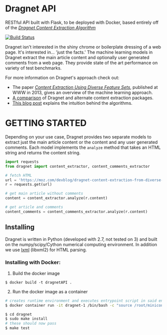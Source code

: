 
Dragnet API
=======

RESTful API built with Flask, to be deployed with Docker, based entirely off of the [<i>Dragnet Content Extraction Algorithm</i>](https://github.com/seomoz/dragnet)

[![Build Status](https://api.travis-ci.org/seomoz/dragnet.png)](https://api.travis-ci.org/seomoz/dragnet.png)

Dragnet isn't interested in the shiny chrome or boilerplate dressing
of a web page. It's interested in... 'just the facts.'  The machine
learning models in Dragnet extract the main article content and
optionally user generated comments from a web page.  They provide
state of the art performance on variety of test benchmarks.

For more information on Dragnet's approach check out:

* The paper [<i>Content Extraction Using Diverse Feature Sets</i>](dragnet_www2013.pdf?raw=true), published
at WWW in 2013, gives an overview of the machine learning approach.
* [A comparison](https://moz.com/devblog/benchmarking-python-content-extraction-algorithms-dragnet-readability-goose-and-eatiht/) of Dragnet and alternate content extraction packages.
* [This blog post](https://moz.com/devblog/dragnet-content-extraction-from-diverse-feature-sets/) explains the intuition behind the algorithms.

# GETTING STARTED

Depending on your use case, Dragnet provides two separate models to extract
just the main article content or the content and any user generated
comments.  Each model implements the `analyze` method that
takes an HTML string and returns the content string.

```python
import requests
from dragnet import content_extractor, content_comments_extractor

# fetch HTML
url = 'https://moz.com/devblog/dragnet-content-extraction-from-diverse-feature-sets/'
r = requests.get(url)

# get main article without comments
content = content_extractor.analyze(r.content)

# get article and comments
content_comments = content_comments_extractor.analyze(r.content)
```

## Installing

Dragnet is written in Python (developed with 2.7, not tested on 3)
and built on the numpy/scipy/Cython numerical computing environment.
In addition we use <a href="http://lxml.de/">lxml</a> (libxml2)
for HTML parsing.

### Installing with Docker:

1. Build the docker image 
``` 
$ docker build -t dragnetAPI .
```
2. Run the docker image as a container
```bash
# creates runtime environment and executes entrypoint script in said environment 
$ docker container run -it dragnet-1 /bin/bash -c "source /root/miniconda2/bin/activate /root/py && python my_script.py"
```

```bash
$ cd dragnet
$ sudo make install
# these should now pass
$ make test
```
